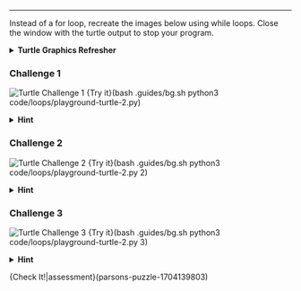 ----------
Instead of a for loop, recreate the images below using while loops. Close the window with the turtle output to stop your program.

<details>
  <summary><strong>Turtle Graphics Refresher</strong></summary>
  <ul>
    <li><code>t.forward(10)</code> - Takes a number for the distance traveled</li>
    <li><code>t.backward(10)</code> - Takes a number for the distance traveled</li>
    <li><code>t.rt(45)</code> - Takes a number for degrees turned</li>
    <li><code>t.lt(45)</code> - Takes a number for degrees turned</li>
    <li><code>t.color('red')</code> - Takes a string for the <a href="https://www.w3schools.com/colors/colors_names.asp">color</a></li>
    <li><code>t.shape('turtle')</code> - Takes one of the following strings <code>'turtle'</code>, <code>'circle'</code>, <code>'square'</code>, <code>'arrow'</code>, <code>'classic'</code>, or <code>'triangle'</code>.</li>
    <li><code>t.pensize(4)</code> - Takes a positive number</li>
    <li><code>t.speed(1)</code> - Takes a number in the range 0..10</li>
  </ul>
</details>

### Challenge 1
![Turtle Challenge 1](.guides/images/turtle-challenge-1.png)
{Try it}(bash .guides/bg.sh python3 code/loops/playground-turtle-2.py)

<details>
  <summary><strong>Hint</strong></summary>
  The trick is to find the pattern and then repeat it four times. The pattern is to go forward and then make a smaller square (with right turns) at the end. The pattern should look something like this: <img src=".guides/images/turtle-graphics-pattern-1.png"/><details><summary><strong>Hint 2</strong></summary>If you are stil stuck, use these lines of code to see if it will help you complete the pattern: <code>t.forward(80)</code>, <code>t.rt(90)</code>, <code>t.forward(20)</code>.
  </details>
</details>

### Challenge 2
![Turtle Challenge 2](.guides/images/turtle-challenge-2.png)
{Try it}(bash .guides/bg.sh python3 code/loops/playground-turtle-2.py 2)

<details>
  <summary><strong>Hint</strong></summary>
  Since a circle has 360 degrees, you will need a loop that repeats 360 times. Be careful about how far the turtle walks. The circle can get very big, very quickly.<details><summary><strong>Hint 2</strong></summary>If you are stil stuck, use these lines of code to see if it will help you complete the pattern: <code>t.rt(1)</code>.
  </details>
</details>

### Challenge 3
![Turtle Challenge 3](.guides/images/turtle-challenge-3.png)
{Try it}(bash .guides/bg.sh python3 code/loops/playground-turtle-2.py 3)

<details>
  <summary><strong>Hint</strong></summary>
  The pattern here is to move forward and make a right turn. The trick is, the amount to move forward needs to get bigger as the loop advances. Think of some operators that you can use to make the loop variable get a little bit bigger each iteration.<details><summary><strong>Hint 2</strong></summary>If you are still stuck, multiply the value of <code>i</code> by another number to generate the distance the turtle needs to move forward.
  </details>
</details>

{Check It!|assessment}(parsons-puzzle-1704139803)
